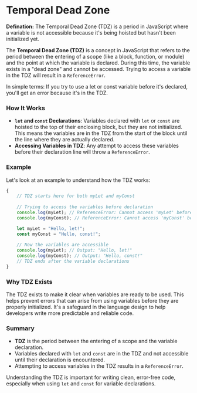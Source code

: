 # Temporal Dead Zone

**Defination:**
The Temporal Dead Zone (TDZ) is a period in JavaScript where a variable is not accessible because it's being hoisted but hasn't been initialized yet.

The **Temporal Dead Zone (TDZ)** is a concept in JavaScript that refers to the period between the entering of a scope (like a block, function, or module) and the point at which the variable is declared. During this time, the variable exists in a "dead zone" and cannot be accessed. Trying to access a variable in the TDZ will result in a `ReferenceError`.

In simple terms: If you try to use a let or const variable before it's declared, you'll get an error because it's in the TDZ.

### How It Works

- **`let` and `const` Declarations**: Variables declared with `let` or `const` are hoisted to the top of their enclosing block, but they are not initialized. This means the variables are in the TDZ from the start of the block until the line where they are actually declared.
- **Accessing Variables in TDZ**: Any attempt to access these variables before their declaration line will throw a `ReferenceError`.

### Example

Let's look at an example to understand how the TDZ works:

```javascript
{
    // TDZ starts here for both myLet and myConst
    
    // Trying to access the variables before declaration
    console.log(myLet); // ReferenceError: Cannot access 'myLet' before initialization
    console.log(myConst); // ReferenceError: Cannot access 'myConst' before initialization

    let myLet = "Hello, let!";
    const myConst = "Hello, const!";
    
    // Now the variables are accessible
    console.log(myLet); // Output: "Hello, let!"
    console.log(myConst); // Output: "Hello, const!"
    // TDZ ends after the variable declarations
}
```

### Why TDZ Exists

The TDZ exists to make it clear when variables are ready to be used. This helps prevent errors that can arise from using variables before they are properly initialized. It's a safeguard in the language design to help developers write more predictable and reliable code.

### Summary

- **TDZ** is the period between the entering of a scope and the variable declaration.
- Variables declared with `let` and `const` are in the TDZ and not accessible until their declaration is encountered.
- Attempting to access variables in the TDZ results in a `ReferenceError`.

Understanding the TDZ is important for writing clean, error-free code, especially when using `let` and `const` for variable declarations.
